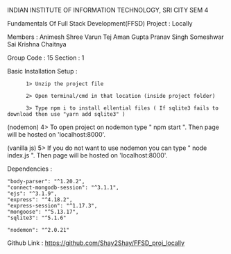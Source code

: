 INDIAN INSTITUTE OF INFORMATION TECHNOLOGY, SRI CITY
SEM 4


Fundamentals Of Full Stack Development(FFSD) Project : Locally

Members : Animesh Shree
	  Varun Tej
	  Aman Gupta
	  Pranav Singh
	  Someshwar Sai
	  Krishna Chaitnya

Group Code : 15
Section : 1




Basic Installation Setup : 

	      1> Unzip the project file
	
	      2> Open terminal/cmd in that location (inside project folder)

	      3> Type npm i to install ellential files ( If sqlite3 fails to download then use "yarn add sqlite3" )

(nodemon)     4> To open project on nodemon type " npm start ". Then page will be hosted on 'localhost:8000'.

(vanilla js)  5> If you do not want to use nodemon you can type " node index.js ". Then page will be hosted on 'localhost:8000'.





Dependencies :

    "body-parser": "^1.20.2",
    "connect-mongodb-session": "^3.1.1",
    "ejs": "^3.1.9",
    "express": "^4.18.2",
    "express-session": "^1.17.3",
    "mongoose": "^5.13.17",
    "sqlite3": "^5.1.6"

    "nodemon": "^2.0.21"
    
    
    
    
 Github Link : https://github.com/Shay2Shay/FFSD_proj_locally